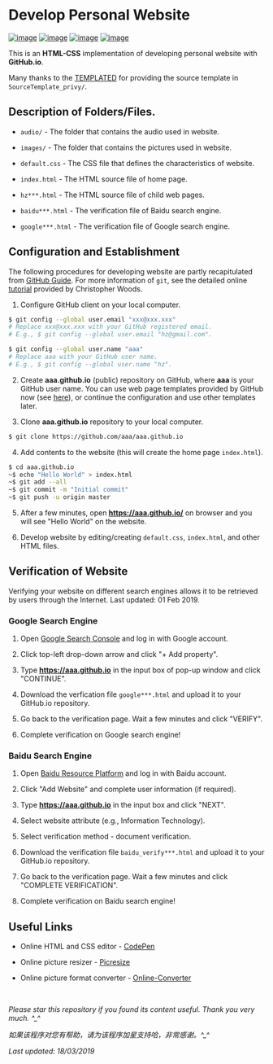 # Develop Personal Website

[![image](https://img.shields.io/badge/license-MIT-lightgrey.svg)]()
[![image](https://img.shields.io/badge/lagrange-html%20%7C%20css-blue.svg)]()
[![image](https://img.shields.io/badge/status-stable-brightgreen.svg)]()
[![image](https://img.shields.io/badge/build-passing-brightgreen.svg)]()

This is an **HTML-CSS** implementation of developing personal website with **GitHub.io**.

Many thanks to the [TEMPLATED](http://templated.co) for providing the source template in `SourceTemplate_privy/`.

## Description of Folders/Files.

- `audio/` - The folder that contains the audio used in website.

- `images/` - The folder that contains the pictures used in website.

- `default.css` - The CSS file that defines the characteristics of website.

- `index.html` - The HTML source file of home page.

- `hz***.html` - The HTML source file of child web pages.

- `baidu***.html` - The verification file of Baidu search engine.

- `google***.html` - The verification file of Google search engine.

## Configuration and Establishment

The following procedures for developing website are partly recapitulated from [GitHub Guide](https://pages.github.com/). For more information of `git`, see the detailed online [tutorial](https://chryswoods.com/beginning_git/) provided by Christopher Woods.

1. Configure GitHub client on your local computer.
```bash
$ git config --global user.email "xxx@xxx.xxx"
# Replace xxx@xxx.xxx with your GitHub registered email.
# E.g., $ git config --global user.email "hz@gmail.com".

$ git config --global user.name "aaa"
# Replace aaa with your GitHub user name.
# E.g., $ git config --global user.name "hz".
```

2. Create __aaa.github.io__ (public) repository on GitHub, where __aaa__ is your GitHub user name. You can use web page templates provided by GitHub now (see [here](https://blog.csdn.net/renfufei/article/details/37725057)), or continue the configuration and use other templates later.

3. Clone __aaa.github.io__ repository to your local computer.
```bash
$ git clone https://github.com/aaa/aaa.github.io
```

4. Add contents to the website (this will create the home page `index.html`).
```bash
$ cd aaa.github.io
~$ echo "Hello World" > index.html
~$ git add --all
~$ git commit -m "Initial commit"
~$ git push -u origin master
```

5. After a few minutes, open __https://aaa.github.io/__ on browser and you will see "Hello World" on the website.

6. Develop website by editing/creating `default.css`, `index.html`, and other HTML files.

## Verification of Website

Verifying your website on different search engines allows it to be retrieved by users through the Internet. Last updated: 01 Feb 2019.

### Google Search Engine

1. Open [Google Search Console](https://search.google.com/search-console/about) and log in with Google account.

2. Click top-left drop-down arrow and click "+ Add property".

3. Type __https://aaa.github.io__ in the input box of pop-up window and click "CONTINUE".

4. Download the verfication file `google***.html` and upload it to your GitHub.io repository.

5. Go back to the verification page. Wait a few minutes and click "VERIFY".

6. Complete verification on Google search engine!

### Baidu Search Engine

1. Open [Baidu Resource Platform](https://ziyuan.baidu.com/) and log in with Baidu account.

2. Click "Add Website" and complete user information (if required).

3. Type __https://aaa.github.io__ in the input box and click "NEXT".

4. Select website attribute (e.g., Information Technology).

5. Select verification method - document verification.

6. Download the verification file `baidu_verify***.html` and upload it to your GitHub.io repository.

7. Go back to the verification page. Wait a few minutes and click "COMPLETE VERIFICATION".

8. Complete verification on Baidu search engine!

## Useful Links

* Online HTML and CSS editor - [CodePen](https://codepen.io/)

* Online picture resizer - [Picresize](http://www.picresize.com/)

* Online picture format converter - [Online-Converter](https://www.online-convert.com/)

<br>

<i>Please star this repository if you found its content useful. Thank you very much. ^_^</i>

<i>如果该程序对您有帮助，请为该程序加星支持哈，非常感谢。^_^</i>

<i>Last updated: 18/03/2019</i>

